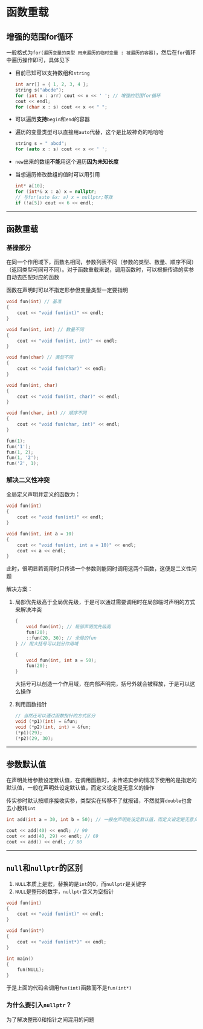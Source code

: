 # 函数重载

## 增强的范围for循环

一般格式为`for(遍历变量的类型 用来遍历的临时变量 : 被遍历的容器)`，然后在`for`循环中遍历操作即可，具体见下

- 目前已知可以支持数组和`string`

	```c++
	int arr[] = { 1, 2, 3, 4 };
	string s("abcde");
	for (int x : arr) cout << x << ' '; // 增强的范围for循环
	cout << endl;
	for (char x : s) cout << x << " ";
	```

- 可以遍历**支持**`begin`和`end`的容器

- 遍历的变量类型可以直接用`auto`代替，这个是比较神奇的哈哈哈

	```c++
	string s = " abcd";
	for (auto x : s) cout << x << ' ';
	```

- `new`出来的数组**不能**用这个遍历**因为未知长度**

- 当想遍历修改数组的值时可以用引用

	```c++
	int* a[10];
	for (int*& x : a) x = nullptr;
	// 与for(auto &x: a) x = nullptr;等效
	if (!a[5]) cout << 6 << endl;
	```

---

## 函数重载

### 基操部分

在同一个作用域下，函数名相同，参数列表不同（参数的类型、数量、顺序不同）（返回类型可同可不同）。对于函数重载来说，调用函数时，可以根据传递的实参自动去匹配对应的函数

函数在声明时可以不指定形参但变量类型一定要指明

```c++
void fun(int) // 基准
{
	cout << "void fun(int)" << endl;
}

void fun(int, int) // 数量不同
{
	cout << "void fun(int, int)" << endl;
}

void fun(char) // 类型不同
{
	cout << "void fun(char)" << endl;
}

void fun(int, char)
{
	cout << "void fun(int, char)" << endl;
}

void fun(char, int) // 顺序不同
{
	cout << "void fun(char, int)" << endl;
}
```

```c++
fun(1);
fun('1');
fun(1, 2);
fun(1, '2');
fun('2', 1);
```

### 解决二义性冲突

全局定义声明并定义的函数为：

```c++
void fun(int)
{
	cout << "void fun(int)" << endl;
}

void fun(int, int a = 10)
{
	cout << "void fun(int, int a = 10)" << endl;
	cout << a << endl;
}
```

此时，很明显若调用时只传递一个参数则能同时调用这两个函数，这便是二义性问题

解决方案：

1. 局部优先级高于全局优先级，于是可以通过需要调用时在局部临时声明的方式来解决冲突

	```c++
	{
	    void fun(int); // 局部声明优先级高
	    fun(20);
	    ::fun(20, 30); // 全局的fun
	} // 用大括号可以划分作用域
	
	{
	    void fun(int, int a = 50);
	    fun(20);
	}
	```

	大括号可以创造一个作用域，在内部声明完，括号外就会被释放，于是可以这么操作

2. 利用函数指针

	```c++
	// 当然还可以通过函数指针的方式区分
	void (*p1)(int) = &fun;
	void (*p2)(int, int) = &fun;
	(*p1)(29);
	(*p2)(29, 30);
	```

---

## 参数默认值

在声明处给参数设定默认值，在调用函数时，未传递实参的情况下使用的是指定的默认值，一般在声明处设定默认值，而定义设定是无意义的操作

传实参时默认按顺序接收实参，类型实在转移不了就报错，不然就算`double`也舍去小数转`int`

```c++
int add(int a = 30, int b = 50); // 一般在声明处设定默认值，而定义设定是无意义的操作
```

```c++
cout << add(40) << endl; // 90
cout << add(40, 29) << endl; // 69
cout << add() << endl; // 80

```

---

## `null`和`nullptr`的区别

1. `NULL`本质上是宏，替换的是`int`的0，而`nullptr`是关键字
2. `NULL`是整形的数字，`nullptr`含义为空指针

```c++
void fun(int)
{
	cout << "void fun(int)" << endl;
}

void fun(int*)
{
	cout << "void fun(int*)" << endl;
}

int main()
{
	fun(NULL);
}
```

于是上面的代码会调用`fun(int)`函数而不是`fun(int*)`

###  为什么要引入`nullptr`？

为了解决整形0和指针之间混用的问题